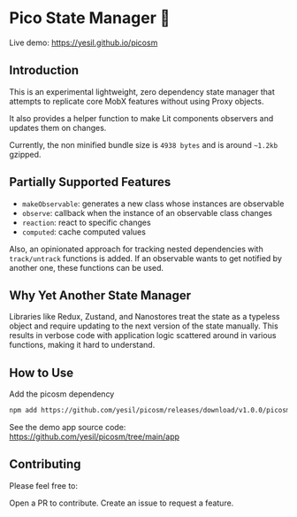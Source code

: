 # Pico State Manager 🎷

Live demo: https://yesil.github.io/picosm

## Introduction

This is an experimental lightweight, zero dependency state manager that attempts to replicate core MobX features without using Proxy objects.

It also provides a helper function to make Lit components observers and updates them on changes.

Currently, the non minified bundle size is `4938 bytes` and is around `~1.2kb` gzipped.

## Partially Supported Features

- `makeObservable`: generates a new class whose instances are observable
- `observe`: callback when the instance of an observable class changes
- `reaction`: react to specific changes
- `computed`: cache computed values

Also, an opinionated approach for tracking nested dependencies with `track/untrack` functions is added. If an observable wants to get notified by another one, these functions can be used.

## Why Yet Another State Manager

Libraries like Redux, Zustand, and Nanostores treat the state as a typeless object and require updating to the next version of the state manually. This results in verbose code with application logic scattered around in various functions, making it hard to understand.

## How to Use

Add the picosm dependency

```bash
npm add https://github.com/yesil/picosm/releases/download/v1.0.0/picosm-1.0.0.tgz
```

See the demo app source code: https://github.com/yesil/picosm/tree/main/app

## Contributing

Please feel free to:

Open a PR to contribute.
Create an issue to request a feature.
